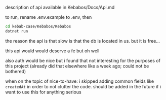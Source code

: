 description of api available in Kebabos/Docs/Api.md

to run, rename .env.example to .env, then

```bash
cd kebab-case/Kebabos/Kebabos
dotnet run
```

the reason the api is that slow is that the db is located in us. but it is free...

this api would would deserve a fe but oh well

also auth would be nice but i found that not interesting for the purposes of this project (already did that elsewhere like a week ago; could not be bothered)

when on the topic of nice-to-have: i skipped adding common fields like `createdAt` in order to not clutter the code. should be added in the future if i want to use this for anything serious